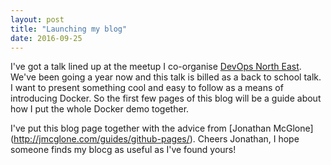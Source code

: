 ```yaml
---
layout: post
title: "Launching my blog"
date: 2016-09-25
---
```


I've got a talk lined up at the meetup I co-organise [DevOps North East](http://www.meetup.com/DevOpsNorthEast). We've been going a year now and this talk is billed as a back to school talk. I want to present something cool and easy to follow as a means of introducing Docker. So the first few pages of this blog will be a guide about how I put the whole Docker demo together.

I've put this blog page together with the advice from [Jonathan McGlone] (http://jmcglone.com/guides/github-pages/). Cheers Jonathan, I hope someone finds my blocg as useful as I've found yours!


